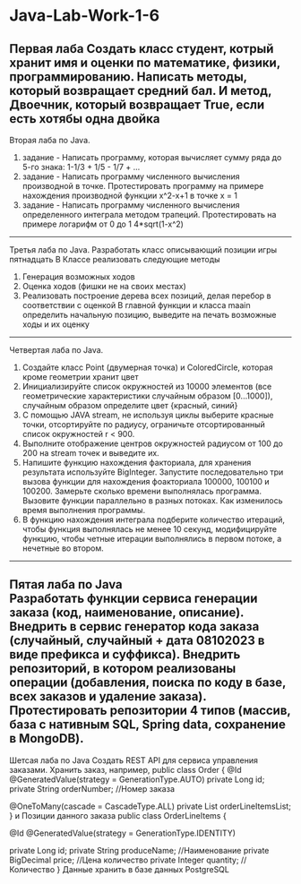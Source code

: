 # Java-Lab-Work-1-6

Первая лаба
Создать класс студент, котрый хранит имя и оценки по математике, физики, программированию. Написать методы, который возвращает средний бал. И метод, Двоечник, который возвращает True, если есть хотябы одна двойка
--------------------
Вторая лаба по Java.
1) задание - Написать программу, которая вычисляет сумму ряда до 5-го знака: 1-1/3 + 1/5 - 1/7 + ...
2) задание - Написать программу численного вычисления производной в точке. Протестировать программу на примере нахождения производной функции x^2-x+1 в точке x = 1
3) задание - Написать программу численного вычисления определенного интеграла методом трапеций. Протестировать на примере логарифм от 0 до 1 4*sqrt(1-x^2)
--------------------
Третья лаба по Java.
Разработать класс описывающий позиции игры пятнадцать
В Классе реализовать следующие методы
1) Генерация возможных ходов
2) Оценка ходов (фишки не на своих местах)
3) Реализовать построение дерева всех позиций, делая перебор в соответствии с оценкой
В главной функции и класса maain определить начальную позицию, выведите на печать возможные ходы и их оценку
--------------------
Четвертая лаба по Java.
1) Создайте класс Point (двумерная точка) и ColoredCircle, которая кроме геометрии хранит цвет
2) Инициализируйте список окружностей из 10000 элементов (все геометрические характеристики случайным образом [0...1000]), случайным образом определите цвет {красный, синий}
3) С помощью JAVA stream, не используя циклы выберите красные точки, отсортируйте по радиусу, ограничьте отсортированный список окружностей r < 900.
4) Выполните отображение центров окружностей радиусом от 100 до 200 на stream точек и выведите их.
5) Напишите функцию нахождения факториала, для хранения результата используйте BigInteger. Запустите последовательно три вызова функции для нахождения фоакториала 100000, 100100 и 100200. Замерьте сколько времени выполнялась программа. Вызовите функции параллельно в разных потоках. Как изменилось время выполнения программы.
6) В функцию нахождения интеграла подберите количество итераций, чтобы функция выполнялась не менее 10 секунд, модифицируйте функцию, чтобы четные итерации выполнялись в первом потоке, а нечетные во втором.
--------------------
Пятая лаба по Java
<br>Разработать функции сервиса генерации заказа (код, наименование, описание). Внедрить в сервис генератор кода заказа
(случайный, случайный + дата 08102023 в виде префикса и суффикса). Внедрить репозиторий, в котором реализованы
операции (добавления, поиска по коду в базе, всех заказов и удаление заказа). Протестировать репозитории 4 типов (массив, база с нативным SQL, Spring data, сохранение в MongoDB). 
--------------------
Шетсая лаба по Java
Создать REST  API для сервиса управления заказами.
Хранить заказ, например,
public class Order {
@Id
@GeneratedValue(strategy = GenerationType.AUTO)
private Long id;
private String orderNumber;  //Номер заказа 

@OneToMany(cascade = CascadeType.ALL)
private List<OrderLineItems> orderLineItemsList;
}
и 
Позиции данного заказа
public class OrderLineItems {
  
@Id
@GeneratedValue(strategy = GenerationType.IDENTITY)

private Long id;
private String producеName; //Наименование 
private BigDecimal price;  //Цена количество
private Integer quantity; //Количество
}
Данные хранить в базе данных PostgreSQL
